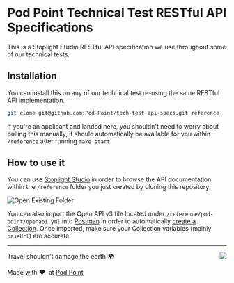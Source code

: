 # Pod Point Technical Test RESTful API Specifications

This is a Stoplight Studio RESTful API specification we use throughout some of our technical tests.

## Installation

You can install this on any of our technical test re-using the same RESTful API implementation.

```bash
git clone git@github.com:Pod-Point/tech-test-api-specs.git reference
```

If you're an applicant and landed here, you shouldn't need to worry about pulling this manually, it should automatically be available for you within `/reference` after running `make start`.

## How to use it

You can use [Stoplight Studio](https://stoplight.io/studio) in order to browse the API documentation within the `/reference` folder you just created by cloning this repository:

![Open Existing Folder](../docs/stoplight-open-folder.png)

You can also import the Open API v3 file located under `/reference/pod-point/openapi.yml` into [Postman](https://www.postman.com/downloads/) in order to automatically [create a Collection](https://learning.postman.com/docs/postman/collections/importing-and-exporting-data/#collections). Once imported, make sure your Collection variables (mainly `baseUrl`) are accurate.

---

<img src="https://d3h256n3bzippp.cloudfront.net/pod-point-logo.svg" align="right" />

Travel shouldn't damage the earth 🌍

Made with ❤️&nbsp;&nbsp;at [Pod Point](https://pod-point.com)
